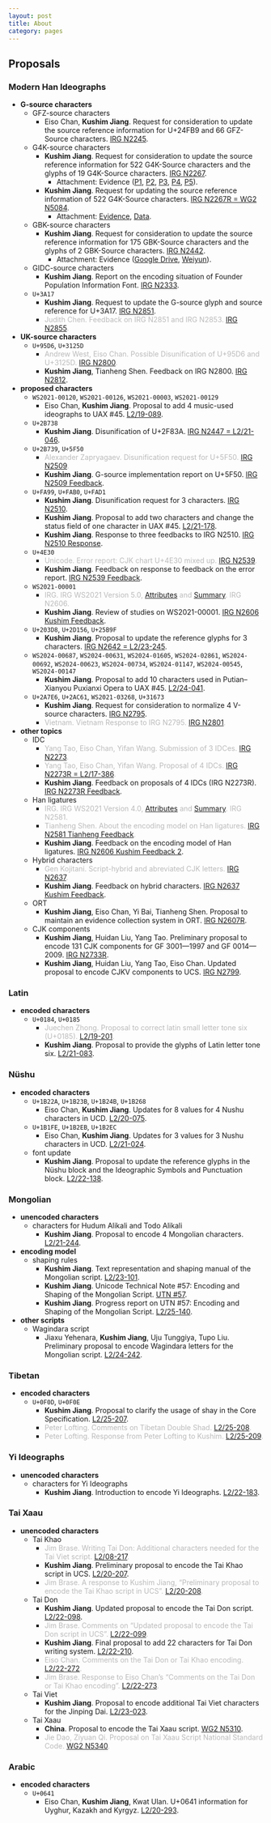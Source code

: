 ```yaml
---
layout: post
title: About
category: pages
---
```


## Proposals

### Modern Han Ideographs

- **G-source characters**
  - GFZ-source characters
    - Eiso Chan, **Kushim Jiang**. Request for consideration to update the source reference information for U+24FB9 and 66 GFZ-Source characters. [IRG N2245](https://appsrv.cse.cuhk.edu.hk/~irg/irg/irg48/IRGN2245.pdf).
  - G4K-source characters
    - **Kushim Jiang**. Request for consideration to update the source reference information for 522 G4K-Source characters and the glyphs of 19 G4K-Source characters. [IRG N2267](https://appsrv.cse.cuhk.edu.hk/~irg/irg/irg49/IRGN2267G4KIssues.pdf).
      - Attachment: Evidence ([P1](https://drive.google.com/open?id=0B2UadUw9e-TmdEMwY0tvcTFnQ3M), [P2](https://drive.google.com/file/d/0B2UadUw9e-TmRG5lS1pRVHVCc3c/view?usp=sharing), [P3](https://drive.google.com/file/d/0B2UadUw9e-TmSFdzSjFHdG5ZVUE/view?usp=sharing), [P4](https://drive.google.com/open?id=0B2UadUw9e-TmdzlTZm5kM3g0dU0), [P5](https://drive.google.com/open?id=0B2UadUw9e-TmTXQtcXdpVmZNTkE)).
    - **Kushim Jiang**. Request for updating the source reference information of 522 G4K-Source characters. [IRG N2267R = WG2 N5084](https://unicode.org/wg2/docs/n5084-IRGN2267R_G4K.pdf).
      - Attachment: [Evidence](https://unicode.org/wg2/docs/n5084-IRGN2267R_G4Kattachment.pdf), [Data](https://unicode.org/wg2/docs/n5084-IRGN2267R_G4KTable.xlsx).
  - GBK-source characters
    - **Kushim Jiang**. Request for consideration to update the source reference information for 175 GBK-Source characters and the glyphs of 2 GBK-Source characters. [IRG N2442](https://appsrv.cse.cuhk.edu.hk/~irg/irg/irg53/IRGN2442_GBK_issues.pdf).
      - Attachment: Evidence ([Google Drive](https://drive.google.com/file/d/1B2bfJArRossIi7XJHHvgqGz1JCJVnkbP/view?usp=sharing), [Weiyun](https://share.weiyun.com/W9gXEfpI)).
  - GIDC-source characters
    - **Kushim Jiang**. Report on the encoding situation of Founder Population Information Font. [IRG N2333](https://appsrv.cse.cuhk.edu.hk/~irg/irg/irg51/IRGN2333FounderFont.pdf).
  - `U+3A17`
    - **Kushim Jiang**. Request to update the G-source glyph and source reference for U+3A17. [IRG N2851](https://www.unicode.org/irg/docs/n2851-GSourceGlyphIssue.pdf).
    - <span style="color:#bbb">Judith Chen. Feedback on IRG N2851 and IRG N2853. [IRG N2855](https://www.unicode.org/irg/docs/n2855-IRGN2851-N2853Feedback.pdf).</span>
- **UK-source characters**
  - `U+95D6`, `U+3125D`
    - <span style="color:#bbb">Andrew West, Eiso Chan. Possible Disunification of U+95D6 and U+3125D. [IRG N2800](https://www.unicode.org/irg/docs/n2800-Disunify.pdf).</span>
    - **Kushim Jiang**, Tianheng Shen. Feedback on IRG N2800. [IRG N2812](https://www.unicode.org/irg/docs/n2812-IRGN2800Feedback.pdf).
- **proposed characters**
  - `WS2021-00120`, `WS2021-00126`, `WS2021-00003`, `WS2021-00129`
    - Eiso Chan, **Kushim Jiang**. Proposal to add 4 music-used ideographs to UAX #45. [L2/19-089](http://www.unicode.org/L2/L2019/19089-uax45music.pdf).
  - `U+2B738`
    - **Kushim Jiang**. Disunification of U+2F83A. [IRG N2447 = L2/21-046](https://appsrv.cse.cuhk.edu.hk/~irg/irg/irg53/IRGN2447_2F83A.pdf).
  - `U+2B739`, `U+5F50`
    - <span style="color:#bbb">Alexander Zapryagaev. Disunification request for U+5F50. [IRG N2509](https://appsrv.cse.cuhk.edu.hk/~irg/irg/irg57/IRGN2509.pdf).</span>
    - **Kushim Jiang**. G-source implementation report on U+5F50. [IRG N2509 Feedback](https://appsrv.cse.cuhk.edu.hk/~irg/irg/irg58/IRGN2509KushimFeedback.pdf).
  - `U+FA99`, `U+FAB0`, `U+FAD1`
    - **Kushim Jiang**. Disunification request for 3 characters. [IRG N2510](https://appsrv.cse.cuhk.edu.hk/~irg/irg/irg57/IRGN2510_Disunify-3-chars.pdf).
    - **Kushim Jiang**. Proposal to add two characters and change the status field of one character in UAX #45. [L2/21-178](http://www.unicode.org/L2/L2021/21178-jiang-two-characters.pdf).
    - **Kushim Jiang**. Response to three feedbacks to IRG N2510. [IRG N2510 Response](https://appsrv.cse.cuhk.edu.hk/~irg/irg/irg58/IRGN2510_KJresponse.pdf).
  - `U+4E30`
    - <span style="color:#bbb">Unicode. Error report: CJK chart U+4E30 mixed up. [IRG N2539](https://appsrv.cse.cuhk.edu.hk/~irg/irg/irg58/IRGN2539_4E30Issue.pdf).</span>
    - **Kushim Jiang**. Feedback on response to feedback on the error report. [IRG N2539 Feedback](https://appsrv.cse.cuhk.edu.hk/~irg/irg/irg58/IRGN2539KushimFeedbck.pdf).
  - `WS2021-00001`
    - <span style="color:#bbb">IRG. IRG WS2021 Version 5.0, [Attributes](https://appsrv.cse.cuhk.edu.hk/~irg/irg/irg61/IRGN2606WS2021v5.xlsx) and [Summary](https://appsrv.cse.cuhk.edu.hk/~irg/irg/irg61/IRGN2606WS2021v5-import-summary.pdf). IRG N2606.</span>
    - **Kushim Jiang**. Review of studies on WS2021-00001. [IRG N2606 Kushim Feedback](https://appsrv.cse.cuhk.edu.hk/~irg/irg/irg61/IRGN2606KushimFeedback-ws2021-00001.pdf).
  - `U+203D8`, `U+2D156`, `U+25B9F`
    - **Kushim Jiang**. Proposal to update the reference glyphs for 3 characters. [IRG N2642 = L2/23-245](https://appsrv.cse.cuhk.edu.hk/~irg/irg/irg61/IRGN2642-update-3-characters.pdf).
  - `WS2024-00687`, `WS2024-00631`, `WS2024-01605`, `WS2024-02861`, `WS2024-00692`, `WS2024-00623`, `WS2024-00734`, `WS2024-01147`, `WS2024-00545`, `WS2024-00147`
    - **Kushim Jiang**. Proposal to add 10 characters used in Putian–Xianyou Puxianxi Opera to UAX #45. [L2/24-041](https://www.unicode.org/L2/L2024/24041-add-10-chars.pdf).
  - `U+2A7E6`, `U+2AC61`, `WS2021-03268`, `U+31673`
    - **Kushim Jiang**. Request for consideration to normalize 4 V-source characters. [IRG N2795](https://www.unicode.org/irg/docs/n2795-VSourceGlyphIssues.pdf).
    - <span style="color:#bbb">Vietnam. Vietnam Response to IRG N2795. [IRG N2801](https://www.unicode.org/irg/docs/n2801-IRGN2795Response.pdf).</span>
- **other topics**
  - IDC
    - <span style="color:#bbb">Yang Tao, Eiso Chan, Yifan Wang. Submission of 3 IDCes. [IRG N2273](https://appsrv.cse.cuhk.edu.hk/~irg/irg/irg49/IRGN2273Proposed3NewIDCs.pdf).</span>
    - <span style="color:#bbb">Yang Tao, Eiso Chan, Yifan Wang. Proposal of 4 IDCs. [IRG N2273R = L2/17-386](https://appsrv.cse.cuhk.edu.hk/~irg/irg/irg50/IRGN2273Proposed4NewIDCRevised.pdf).</span>
    - **Kushim Jiang**. Feedback on proposals of 4 IDCs (IRG N2273R). [IRG N2273R Feedback](https://appsrv.cse.cuhk.edu.hk/~irg/irg/irg53/IRGN2273R_Kushim_Feedback.pdf).
  - Han ligatures
    - <span style="color:#bbb">IRG. IRG WS2021 Version 4.0, [Attributes](https://appsrv.cse.cuhk.edu.hk/~irg/irg/irg59/IRGN2581WS2021v4.0-attributes.xlsx) and [Summary](https://appsrv.cse.cuhk.edu.hk/~irg/irg/irg59/IRGN2581WS2021v4.0-import-summary.pdf). IRG N2581.</span>
    - <span style="color:#bbb">Tianheng Shen. About the encoding model on Han ligatures. [IRG N2581 Tianheng Feedback](https://appsrv.cse.cuhk.edu.hk/~irg/irg/irg60/IRGN2581FeedbackHanLigatures.pdf).</span>
    - **Kushim Jiang**. Feedback on the encoding model of Han ligatures. [IRG N2606 Kushim Feedback 2](https://appsrv.cse.cuhk.edu.hk/~irg/irg/irg61/IRGN2606KushimFeedback-cjk-ligature.pdf).
  - Hybrid characters
    - <span style="color:#bbb">Gen Kojitani. Script-hybrid and abreviated CJK letters. [IRG N2637](https://appsrv.cse.cuhk.edu.hk/~irg/irg/irg61/IRGN2637.pdf).</span>
    - **Kushim Jiang**. Feedback on hybrid characters. [IRG N2637 Kushim Feedback](https://appsrv.cse.cuhk.edu.hk/~irg/irg/irg61/IRGN2637KushimFeedback-hybrid-cjk.pdf).
  - ORT
    - **Kushim Jiang**, Eiso Chan, Yi Bai, Tianheng Shen. Proposal to maintain an evidence collection system in ORT. [IRG N2607R](https://appsrv.cse.cuhk.edu.hk/~irg/irg/irg60/IRGN2607_evidence_collection.pdf).
  - CJK components
    - **Kushim Jiang**, Huidan Liu, Yang Tao. Preliminary proposal to encode 131 CJK components for GF 3001—1997 and GF 0014—2009. [IRG N2733R](https://www.unicode.org/irg/docs/n2733r-CJKComponents4IDS.pdf).
    - **Kushim Jiang**, Huidan Liu, Yang Tao, Eiso Chan. Updated proposal to encode CJKV components to UCS. [IRG N2799](https://www.unicode.org/irg/docs/n2799-CJKComponents4IDS.pdf).

### Latin

- **encoded characters**
  - `U+0184`, `U+0185`
    - <span style="color:#bbb">Juechen Zhong. Proposal to correct latin small letter tone six (U+0185). [L2/19-201](http://www.unicode.org/L2/L2019/19201-correct-tone-six.pdf).</span>
    - **Kushim Jiang**. Proposal to provide the glyphs of Latin letter tone six. [L2/21-083](http://www.unicode.org/L2/L2021/21083-tone-six-glyphs.pdf).

### Nüshu

- **encoded characters**
  - `U+1B22A`, `U+1B23B`, `U+1B24B`, `U+1B268`
    - Eiso Chan, **Kushim Jiang**. Updates for 8 values for 4 Nushu characters in UCD. [L2/20-075](https://www.unicode.org/L2/L2020/20075-nushu-prop-upd.pdf).
  - `U+1B1FE`, `U+1B2EB`, `U+1B2EC`
    - Eiso Chan, **Kushim Jiang**. Updates for 3 values for 3 Nushu characters in UCD. [L2/21-024](https://www.unicode.org/L2/L2021/21024-nushu-prop-chg.pdf).
  - font update
    - **Kushim Jiang**. Proposal to update the reference glyphs in the Nüshu block and the Ideographic Symbols and Punctuation block. [L2/22-138](http://www.unicode.org/L2/L2022/22138-nushu-font-update.pdf).

### Mongolian

- **unencoded characters**
  - characters for Hudum Alikali and Todo Alikali
    - **Kushim Jiang**. Proposal to encode 4 Mongolian characters. [L2/21-244](https://www.unicode.org/L2/L2021/21244-mongolian-add-four.pdf).
- **encoding model**
  - shaping rules
    - **Kushim Jiang**. Text representation and shaping manual of the Mongolian script. [L2/23-101](http://www.unicode.org/L2/L2023/23101-mongolian-draft-utn.pdf).
    - **Kushim Jiang**. Unicode Technical Note #57: Encoding and Shaping of the Mongolian Script. [UTN #57](https://www.unicode.org/notes/tn57/).
    - **Kushim Jiang**. Progress report on UTN #57: Encoding and Shaping of the Mongolian Script. [L2/25-140](https://www.unicode.org/L2/L2025/25140-report-utn57.pdf).
- **other scripts**
  - Wagindara script
    - Jiaxu Yehenara, **Kushim Jiang**, Uju Tunggiya, Tupo Liu. Preliminary proposal to encode Wagindara letters for the Mongolian script. [L2/24-242](https://www.unicode.org/L2/L2024/24242-wagindara.pdf).

### Tibetan

- **encoded characters**
  - `U+0F0D`, `U+0F0E`
    - **Kushim Jiang**. Proposal to clarify the usage of shay in the Core Specification. [L2/25-207](https://www.unicode.org/L2/L2025/25207-shay.pdf).
    - <span style="color:#bbb">Peter Lofting. Comments on Tibetan Double Shad. [L2/25-208](https://www.unicode.org/L2/L2025/25208-double-shay.pdf).</span>
    - <span style="color:#bbb">Peter Lofting. Response from Peter Lofting to Kushim. [L2/25-209](https://www.unicode.org/L2/L2025/25209-response-kushim.pdf).</span>

### Yi Ideographs

- **unencoded characters**
  - characters for Yi Ideographs
    - **Kushim Jiang**. Introduction to encode Yi Ideographs. [L2/22-183](http://www.unicode.org/L2/L2022/22183-yi-preliminary.pdf).

### Tai Xaau

- **unencoded characters**
  - Tai Khao
    - <span style="color:#bbb">Jim Brase. Writing Tai Don: Additional characters needed for the Tai Viet script. [L2/08-217](https://www.unicode.org/L2/L2008/08217-tai-don.pdf).</span>
    - **Kushim Jiang**. Preliminary proposal to encode the Tai Khao script in UCS. [L2/20-207](https://www.unicode.org/L2/L2020/20207-tai-khao.pdf).
    - <span style="color:#bbb">Jim Brase. A response to Kushim Jiang, “Preliminary proposal to encode the Tai Khao script in UCS”. [L2/20-208](https://www.unicode.org/L2/L2020/20208-tai-khao-response.pdf).</span>
  - Tai Don
    - **Kushim Jiang**. Updated proposal to encode the Tai Don script. [L2/22-098](http://www.unicode.org/L2/L2022/22098-tai-don.pdf).
    - <span style="color:#bbb">Jim Brase. Comments on “Updated proposal to encode the Tai Don script in UCS”. [L2/22-099](https://www.unicode.org/L2/L2022/22099-tai-don-comment.pdf).</span>
    - **Kushim Jiang**. Final proposal to add 22 characters for Tai Don writing system. [L2/22-210](http://www.unicode.org/L2/L2022/22210-tai-don-script.pdf).
    - <span style="color:#bbb">Eiso Chan. Comments on the Tai Don or Tai Khao encoding. [L2/22-272](https://www.unicode.org/L2/L2022/22272-tai-don-comments.pdf).</span>
    - <span style="color:#bbb">Jim Brase. Response to Eiso Chan’s “Comments on the Tai Don or Tai Khao encoding”. [L2/22-273](https://www.unicode.org/L2/L2022/22273-tai-don-cmt-response.pdf).</span>
  - Tai Viet
    - **Kushim Jiang**. Proposal to encode additional Tai Viet characters for the Jinping Dai. [L2/23-023](http://www.unicode.org/L2/L2023/23023-add-tai-viet.pdf).
  - Tai Xaau
    - **China**. Proposal to encode the Tai Xaau script. [WG2 N5310](https://www.unicode.org/wg2/docs/n5310R-ProposaltoEncodeTaiXaauScript.pdf).
    - <span style="color:#bbb">Jie Dao, Ziyuan Qi. Proposal on Tai Xaau Script National Standard Code. [WG2 N5340](https://www.unicode.org/wg2/docs/n5340-Presentation-ProposalTaiXaauScript.pdf).</span>

### Arabic

- **encoded characters**
  - `U+0641`
    - Eiso Chan, **Kushim Jiang**, Kwat Ulan. U+0641 information for Uyghur, Kazakh and Kyrgyz. [L2/20-293](https://www.unicode.org/L2/L2020/20293-0641-issue.pdf).
